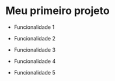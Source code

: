 # Meu primeiro projeto

* Funcionalidade 1

* Funcionalidade 2

* Funcionalidade 3

* Funcionalidade 4

* Funcionalidade 5